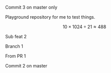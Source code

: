 Commit 3 on master only



Playground repository for me to test things.

$$10 \times 1024 \div 21 \approx 488$$

Sub feat 2

Branch 1

From PR 1

Commit 2 on master
